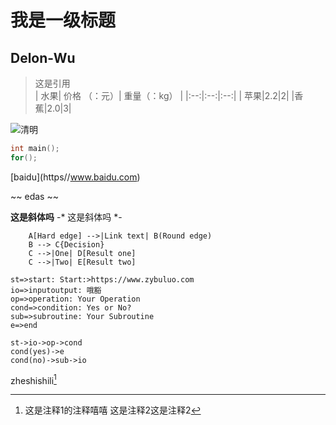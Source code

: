 # 我是一级标题
## Delon-Wu
> 这是引用  
| 水果| 价格 （：元）| 重量（：kg） |
|:--:|:--:|:--:|
| 苹果|2.2|2|
|香蕉|2.0|3|

![清明](https://www.baidu.com/s?wd=%e6%b8%85%e6%98%8e&sa=ire_dl_gh_logo&rsv_dl=igh_logo_pc)
```c
int main();
for();
```
\[baidu](https//www.baidu.com)

~~ edas ~~

**这是斜体吗**
-* 这是斜体吗 *-





```graphLR
    A[Hard edge] -->|Link text| B(Round edge)
    B --> C{Decision}
    C -->|One| D[Result one]
    C -->|Two| E[Result two]
```

```flow
st=>start: Start:>https://www.zybuluo.com
io=>inputoutput: 哦豁
op=>operation: Your Operation
cond=>condition: Yes or No?
sub=>subroutine: Your Subroutine
e=>end

st->io->op->cond
cond(yes)->e
cond(no)->sub->io
```
zheshishili[^1]

[^1]:这是注释1的注释嘻嘻
这是注释2[^2]这是注释2
[^2]:这是注释2的注释哈哈
